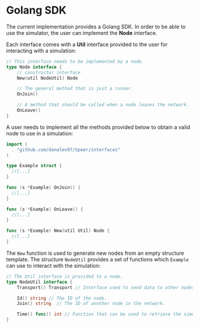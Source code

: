 # Golang SDK

The current implementation provides a Golang SDK. In order to be able to use the simulator, the user can implement the **Node** interface.

Each interface comes with a **Util** interface provided to the user for interacting with a simulation:
```go
// This interface needs to be implemented by a node.
type Node interface {
	// constructor interface
	New(util NodeUtil) Node

	// The general method that is just a runner.
	OnJoin()

	// A method that should be called when a node leaves the network.
	OnLeave()
}
```

A user needs to implement all the methods provided below to obtain a valid node to use in a simulation:
```go
import (
  . "github.com/danalex97/Speer/interfaces"
)

type Example struct {
  //[...]
}

func (s *Example) OnJoin() {
  //[...]
}

func (s *Example) OnLeave() {
  //[...]
}

func (s *Example) New(util Util) Node {
  //[...]
}
```

The `New` function is used to generate new nodes from an empty structure template. The structure `NodeUtil` provides a set of functions which `Example` can use to interact with the simulation:
```go
// The Util interface is provided to a node.
type NodeUtil interface {
	Transport() Transport // Interface used to send data to other nodes.

	Id() string // The ID of the node.
	Join() string  // The ID of another node in the network.

	Time() func() int // Function that can be used to retrieve the simulation global virtual time.
}
```
